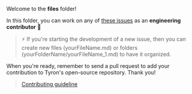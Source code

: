 Welcome to the **files** folder!

In this folder, you can work on any of [these issues](/community/contributors/engineering.md#issues) as an **engineering contributor** :high_brightness:  

> :zap: If you're starting the development of a new issue, then you can create new files (yourFileName.md) or folders (yourFolderName/yourFileName_1.md) to have it organized.

When you're ready, remember to send a pull request to add your contribution to Tyron's open-source repository. Thank you!
> [Contributing guideline](/community/contributing.md) 
